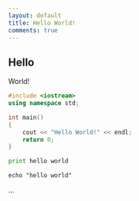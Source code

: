 ```yaml
---
layout: default
title: Hello World!
comments: true
---
```



## Hello

World!

```c++
#include <iostream>
using namespace std;

int main()
{
    cout << "Hello World!" << endl;
    return 0;
}
```

```python
print hello world
```

```shell
echo "hello world"
```

...
